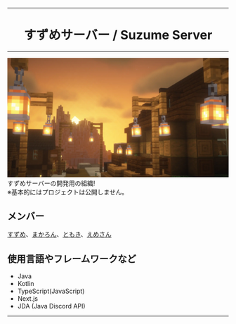 <hr>
<h1 align="center"><b>すずめサーバー / Suzume Server</b></h1>
<hr>

![![トップ画](https://raw.githubusercontent.com/SuzumeServer/.github/main/top-view.webp)](https://raw.githubusercontent.com/SuzumeServer/.github/main/top-view.webp)
すずめサーバーの開発用の組織!  
※基本的にはプロジェクトは公開しません。
## メンバー
[すずめ](https://github.com/FartherSuzume)、[まかろん](https://github.com/macaronda4)、[ともき](https://github.com/u-tom0319)、[えめさん](https://github.com/emesan22)
## 使用言語やフレームワークなど
- Java
- Kotlin
- TypeScript(JavaScript)
- Next.js
- JDA (Java Discord API)
<hr>

